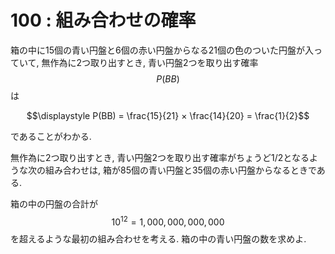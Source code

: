 # 100 : 組み合わせの確率

箱の中に15個の青い円盤と6個の赤い円盤からなる21個の色のついた円盤が入っていて, 無作為に2つ取り出すとき, 青い円盤2つを取り出す確率$$P(BB)$$は

$$\displaystyle P(BB) = \frac{15}{21} × \frac{14}{20} = \frac{1}{2}$$

であることがわかる.

無作為に2つ取り出すとき, 青い円盤2つを取り出す確率がちょうど1/2となるような次の組み合わせは, 箱が85個の青い円盤と35個の赤い円盤からなるときである.

箱の中の円盤の合計が$$10^{12} = 1,000,000,000,000$$を超えるような最初の組み合わせを考える. 箱の中の青い円盤の数を求めよ.

